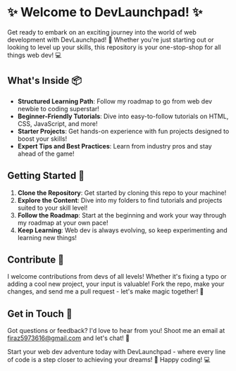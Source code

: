 # ✨ Welcome to DevLaunchpad! ✨

Get ready to embark on an exciting journey into the world of web development with DevLaunchpad! 🚀 Whether you're just starting out or looking to level up your skills, this repository is your one-stop-shop for all things web dev! 💻

## What's Inside 📦

- **Structured Learning Path**: Follow my roadmap to go from web dev newbie to coding superstar!
- **Beginner-Friendly Tutorials**: Dive into easy-to-follow tutorials on HTML, CSS, JavaScript, and more!
- **Starter Projects**: Get hands-on experience with fun projects designed to boost your skills!
- **Expert Tips and Best Practices**: Learn from industry pros and stay ahead of the game!

## Getting Started 🎉

1. **Clone the Repository**: Get started by cloning this repo to your machine!
2. **Explore the Content**: Dive into my folders to find tutorials and projects suited to your skill level!
3. **Follow the Roadmap**: Start at the beginning and work your way through my roadmap at your own pace!
4. **Keep Learning**: Web dev is always evolving, so keep experimenting and learning new things!

## Contribute 🌟

I welcome contributions from devs of all levels! Whether it's fixing a typo or adding a cool new project, your input is valuable! Fork the repo, make your changes, and send me a pull request - let's make magic together! 🌈

## Get in Touch 📧

Got questions or feedback? I'd love to hear from you! Shoot me an email at firaz5973616@gmail.com and let's chat! 📩

Start your web dev adventure today with DevLaunchpad - where every line of code is a step closer to achieving your dreams! 🌟 Happy coding! 💻
